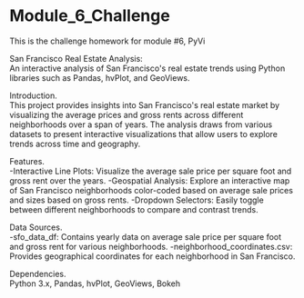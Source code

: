 # Module_6_Challenge
This is the challenge homework for module #6, PyVi

San Francisco Real Estate Analysis:  
An interactive analysis of San Francisco's real estate trends using Python libraries such as Pandas, hvPlot, and GeoViews.

Introduction.  
This project provides insights into San Francisco's real estate market by visualizing the average prices and gross rents across different neighborhoods over a span of years. The analysis draws from various datasets to present interactive visualizations that allow users to explore trends across time and geography.

Features.  
-Interactive Line Plots: Visualize the average sale price per square foot and gross rent over the years.
-Geospatial Analysis: Explore an interactive map of San Francisco neighborhoods color-coded based on average sale prices and sizes based on gross rents.
-Dropdown Selectors: Easily toggle between different neighborhoods to compare and contrast trends.

Data Sources.  
-sfo_data_df: Contains yearly data on average sale price per square foot and gross rent for various neighborhoods.
-neighborhood_coordinates.csv: Provides geographical coordinates for each neighborhood in San Francisco.

Dependencies.  
Python 3.x,
Pandas,
hvPlot,
GeoViews,
Bokeh
